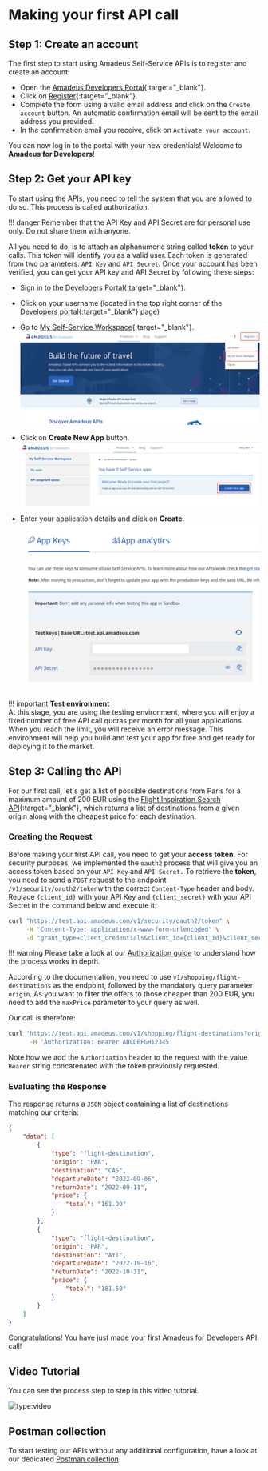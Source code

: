 # Making your first API call

## Step 1: Create an account

The first step to start using Amadeus Self-Service APIs is to register and create an account:

* Open the [Amadeus Developers Portal](https://developers.amadeus.com/){:target="\_blank"}.
* Click on [Register](https://developers.amadeus.com/register){:target="\_blank"}.
* Complete the form using a valid email address and click on the `Create account` button. An automatic confirmation email will be sent to the email address you provided.
* In the confirmation email you receive, click on `Activate your account`. 

You can now log in to the portal with your new credentials! Welcome to **Amadeus for Developers**!

## Step 2: Get your API key

To start using the APIs, you need to tell the system that you are allowed to do so. This process is called authorization.

!!! danger
    Remember that the API Key and API Secret are for personal use only. Do not share them with anyone.

All you need to do, is to attach an alphanumeric string called **token** to your calls. This token will identify you as a valid user.  Each token is generated from two parameters: `API Key` and `API Secret`. Once your account has been verified, you can get your API key and API Secret by following these steps:

* Sign in to the [Developers Portal](https://developers.amadeus.com/signin){:target="\_blank"}.
* Click on your username \(located in the top right corner of the [Developers portal](https://developers.amadeus.com/){:target="\_blank"} page\) 
* Go to [My Self-Service Workspace](https://developers.amadeus.com/my-apps){:target="\_blank"}. 
    ![api_key1](images/quick-start/api_key1.png)

* Click on **Create New App** button.
    ![api_key2](images/quick-start/api_key2.png)

* Enter your application details and click on **Create**.
    ![api_key3](images/quick-start/api_key3.png)

!!! important
    **Test environment** <br>
    At this stage, you are using the testing environment, where you will enjoy a fixed number of free API call quotas per month for all your applications. When you reach the limit, you will receive an error message. This environment will help you build and test your app for free and get ready for deploying it to the market.

## Step 3: Calling the API

For our first call, let's get a list of possible destinations from Paris for a maximum amount of 200 EUR using the [Flight Inspiration Search API](https://developers.amadeus.com/self-service/category/air/api-doc/flight-inspiration-search/api-reference){:target="\_blank"}, which returns a list of destinations from a given origin along with the cheapest price for each destination.

### Creating the Request

Before making your first API call, you need to get your **access token**. For security purposes, we implemented the `oauth2` process that will give you an access token based on your `API Key` and `API Secret.` To retrieve the **token**, you need to send a `POST` request to the endpoint `/v1/security/oauth2/token`with the correct `Content-Type` header and body. Replace `{client_id}` with your API Key and `{client_secret}` with your API Secret in the command below and execute it:

```bash
curl "https://test.api.amadeus.com/v1/security/oauth2/token" \
     -H "Content-Type: application/x-www-form-urlencoded" \
     -d "grant_type=client_credentials&client_id={client_id}&client_secret={client_secret}"
```

!!! warning
    Please take a look at our [Authorization guide](API-Keys/authorization.md) to understand how the process works in depth.

According to the documentation, you need to use `v1/shopping/flight-destinations` as the endpoint, followed by the mandatory query parameter `origin`. As you want to filter the offers to those cheaper than 200 EUR, you need to add the `maxPrice` parameter to your query as well.

Our call is therefore:

```bash
curl 'https://test.api.amadeus.com/v1/shopping/flight-destinations?origin=PAR&maxPrice=200' \
      -H 'Authorization: Bearer ABCDEFGH12345'
```

Note how we add the `Authorization` header to the request with the value `Bearer` string concatenated with the token previously requested.

### Evaluating the Response

The response returns a `JSON` object containing a list of destinations matching our criteria:

```json
{
    "data": [
        {
            "type": "flight-destination",
            "origin": "PAR",
            "destination": "CAS",
            "departureDate": "2022-09-06",
            "returnDate": "2022-09-11",
            "price": {
                "total": "161.90"
            }
        },
        {
            "type": "flight-destination",
            "origin": "PAR",
            "destination": "AYT",
            "departureDate": "2022-10-16",
            "returnDate": "2022-10-31",
            "price": {
                "total": "181.50"
            }
        }
    ]
}
```

Congratulations! You have just made your first Amadeus for Developers API call!

## Video Tutorial

You can see the process step to step in this video tutorial.

![type:video](https://www.youtube.com/embed/o3SqVZJTqd8)


## Postman collection

To start testing our APIs without any additional configuration, have a look at our dedicated [Postman collection](./developer-tools/postman.md).



